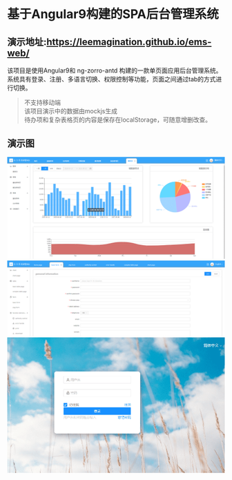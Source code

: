 # 基于Angular9构建的SPA后台管理系统  
## 演示地址:<https://leemagination.github.io/ems-web/>   
该项目是使用Angular9和 ng-zorro-antd 构建的一款单页面应用后台管理系统。  
系统具有登录、注册、多语言切换、权限控制等功能，页面之间通过tab的方式进行切换。

>不支持移动端  
>该项目演示中的数据由mockjs生成   
>待办项和复杂表格页的内容是保存在localStorage，可随意增删改查。



## 演示图

![演示图1](https://raw.githubusercontent.com/Leemagination/ems-web/master/src/assets/img/img1.png)
![演示图2](https://raw.githubusercontent.com/Leemagination/ems-web/master/src/assets/img/img2.png)
![演示图3](https://raw.githubusercontent.com/Leemagination/ems-web/master/src/assets/img/img3.png)
